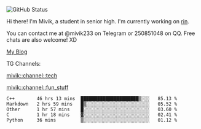 ![GitHub Status](https://github-readme-stats.vercel.app/api?show_icons=true&username=Mivik)

Hi there! I'm Mivik, a student in senior high. I'm currently working on [rin](https://github.com/Mivik/rin).

You can contact me at @mivik233 on Telegram or 250851048 on QQ. Free chats are also welcome! XD

[My Blog](https://mivik.gitee.io)

TG Channels:

[mivik::channel::tech](https://t.me/mivik_channel_tech/)

[mivik::channel::fun_stuff](https://t.me/mivik_channel_fun_stuff/)

<!--START_SECTION:waka-->
```text
C++        46 hrs 13 mins  █████████████████████▒░░░   85.13 % 
Markdown   2 hrs 59 mins   █▒░░░░░░░░░░░░░░░░░░░░░░░   05.52 % 
Other      1 hr 57 mins    █░░░░░░░░░░░░░░░░░░░░░░░░   03.60 % 
C          1 hr 18 mins    ▓░░░░░░░░░░░░░░░░░░░░░░░░   02.41 % 
Python     36 mins         ▒░░░░░░░░░░░░░░░░░░░░░░░░   01.12 % 
```
<!--END_SECTION:waka-->
